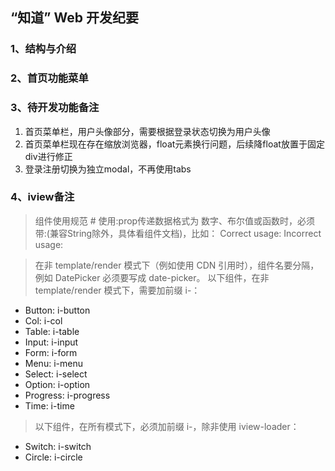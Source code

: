 ## “知道” Web 开发纪要 ##
### 1、结构与介绍 ###
### 2、首页功能菜单 ###
### 3、待开发功能备注 ###
1. 首页菜单栏，用户头像部分，需要根据登录状态切换为用户头像
2. 首页菜单栏现在存在缩放浏览器，float元素换行问题，后续降float放置于固定div进行修正
3. 登录注册切换为独立modal，不再使用tabs
### 4、iview备注 ###

>组件使用规范 #
 使用:prop传递数据格式为 数字、布尔值或函数时，必须带:(兼容String除外，具体看组件文档)，比如：
 Correct usage:
 <Page :current="1" :total="100"></Page>
 Incorrect usage:
 <Page current="1" total="100"></Page>
 
>在非 template/render 模式下（例如使用 CDN 引用时），组件名要分隔，例如 DatePicker 必须要写成 date-picker。
 以下组件，在非 template/render 模式下，需要加前缀 i-：
 - Button: i-button
 - Col: i-col
 - Table: i-table
 - Input: i-input
 - Form: i-form
 - Menu: i-menu
 - Select: i-select
 - Option: i-option
 - Progress: i-progress
 - Time: i-time
>以下组件，在所有模式下，必须加前缀 i-，除非使用 iview-loader：
- Switch: i-switch
- Circle: i-circle

